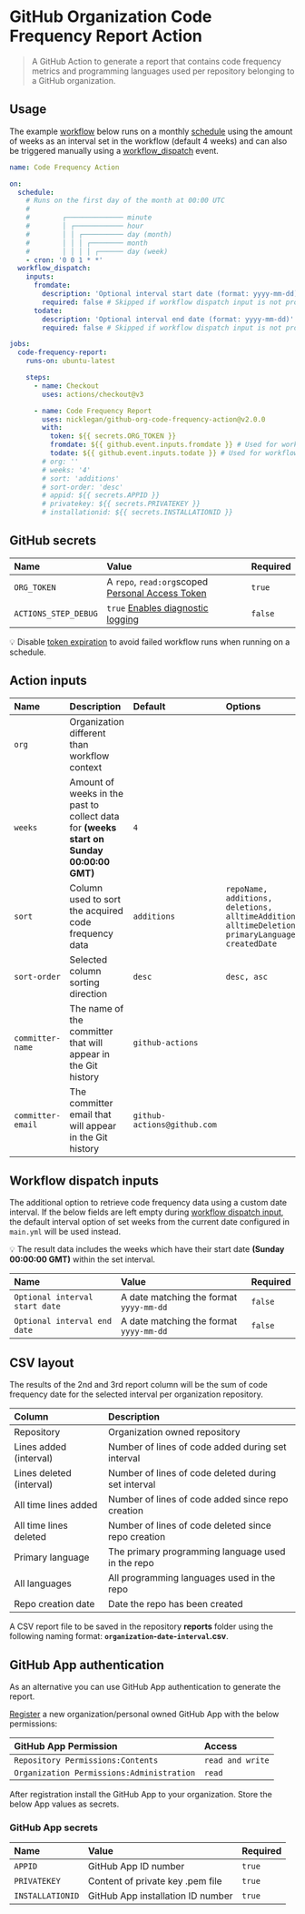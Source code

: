 # GitHub Organization Code Frequency Report Action

> A GitHub Action to generate a report that contains code frequency metrics and programming languages used per repository belonging to a GitHub organization.

## Usage

The example [workflow](https://docs.github.com/en/actions/reference/workflow-syntax-for-github-actions) below runs on a monthly [schedule](https://docs.github.com/en/actions/reference/events-that-trigger-workflows#scheduled-events) using the amount of weeks as an interval set in the workflow (default 4 weeks) and can also be triggered manually using a [workflow_dispatch](https://docs.github.com/en/actions/reference/events-that-trigger-workflows#manual-events) event.

```yml
name: Code Frequency Action

on:
  schedule:
    # Runs on the first day of the month at 00:00 UTC
    #
    #        ┌────────────── minute
    #        │ ┌──────────── hour
    #        │ │ ┌────────── day (month)
    #        │ │ │ ┌──────── month
    #        │ │ │ │ ┌────── day (week)
    - cron: '0 0 1 * *'
  workflow_dispatch:
    inputs:
      fromdate:
        description: 'Optional interval start date (format: yyyy-mm-dd)'
        required: false # Skipped if workflow dispatch input is not provided
      todate:
        description: 'Optional interval end date (format: yyyy-mm-dd)'
        required: false # Skipped if workflow dispatch input is not provided

jobs:
  code-frequency-report:
    runs-on: ubuntu-latest

    steps:
      - name: Checkout
        uses: actions/checkout@v3

      - name: Code Frequency Report
        uses: nicklegan/github-org-code-frequency-action@v2.0.0
        with:
          token: ${{ secrets.ORG_TOKEN }}
          fromdate: ${{ github.event.inputs.fromdate }} # Used for workflow dispatch input
          todate: ${{ github.event.inputs.todate }} # Used for workflow dispatch input
        # org: ''
        # weeks: '4'
        # sort: 'additions'
        # sort-order: 'desc'
        # appid: ${{ secrets.APPID }}
        # privatekey: ${{ secrets.PRIVATEKEY }}
        # installationid: ${{ secrets.INSTALLATIONID }}
```

## GitHub secrets

| Name                 | Value                                              | Required |
| :------------------- | :------------------------------------------------- | :------- |
| `ORG_TOKEN`          | A `repo`, `read:org`scoped [Personal Access Token] | `true`   |
| `ACTIONS_STEP_DEBUG` | `true` [Enables diagnostic logging]                | `false`  |

[personal access token]: https://github.com/settings/tokens/new?scopes=repo,read:org&description=Code+Frequency+Action 'Personal Access Token'
[enables diagnostic logging]: https://docs.github.com/en/actions/managing-workflow-runs/enabling-debug-logging#enabling-runner-diagnostic-logging 'Enabling runner diagnostic logging'

:bulb: Disable [token expiration](https://github.blog/changelog/2021-07-26-expiration-options-for-personal-access-tokens/) to avoid failed workflow runs when running on a schedule.

## Action inputs

| Name              | Description                                                                              | Default                     | Options                                                                                            | Required |
| :---------------- | :--------------------------------------------------------------------------------------- | :-------------------------- | :------------------------------------------------------------------------------------------------- | :------- |
| `org`             | Organization different than workflow context                                             |                             |                                                                                                    | `false`  |
| `weeks`           | Amount of weeks in the past to collect data for **(weeks start on Sunday 00:00:00 GMT)** | `4`                         |                                                                                                    | `false`  |
| `sort`            | Column used to sort the acquired code frequency data                                     | `additions`                 | `repoName, additions, deletions, alltimeAdditions, alltimeDeletions, primaryLanguage, createdDate` | `false`  |
| `sort-order`      | Selected column sorting direction                                                        | `desc`                      | `desc, asc`                                                                                        | `false`  |
| `committer-name`  | The name of the committer that will appear in the Git history                            | `github-actions`            |                                                                                                    | `false`  |
| `committer-email` | The committer email that will appear in the Git history                                  | `github-actions@github.com` |                                                                                                    | `false`  |

## Workflow dispatch inputs

The additional option to retrieve code frequency data using a custom date interval.
If the below fields are left empty during [workflow dispatch input](https://github.blog/changelog/2020-07-06-github-actions-manual-triggers-with-workflow_dispatch/), the default interval option of set weeks from the current date configured in `main.yml` will be used instead.

:bulb: The result data includes the weeks which have their start date **(Sunday 00:00:00 GMT)** within the set interval.

| Name                           | Value                                   | Required |
| :----------------------------- | :-------------------------------------- | :------- |
| `Optional interval start date` | A date matching the format `yyyy-mm-dd` | `false`  |
| `Optional interval end date`   | A date matching the format `yyyy-mm-dd` | `false`  |

## CSV layout

The results of the 2nd and 3rd report column will be the sum of code frequency date for the selected interval per organization repository.

| Column                   | Description                                         |
| :----------------------- | :-------------------------------------------------- |
| Repository               | Organization owned repository                       |
| Lines added (interval)   | Number of lines of code added during set interval   |
| Lines deleted (interval) | Number of lines of code deleted during set interval |
| All time lines added     | Number of lines of code added since repo creation   |
| All time lines deleted   | Number of lines of code deleted since repo creation |
| Primary language         | The primary programming language used in the repo   |
| All languages            | All programming languages used in the repo          |
| Repo creation date       | Date the repo has been created                      |

A CSV report file to be saved in the repository **reports** folder using the following naming format: **`organization`-`date`-`interval`.csv**.

## GitHub App authentication

As an alternative you can use GitHub App authentication to generate the report.

[Register](https://docs.github.com/developers/apps/building-github-apps/creating-a-github-app) a new organization/personal owned GitHub App with the below permissions:

| GitHub App Permission                     | Access           |
| :---------------------------------------- | :--------------- |
| `Repository Permissions:Contents`         | `read and write` |
| `Organization Permissions:Administration` | `read`           |

After registration install the GitHub App to your organization. Store the below App values as secrets.

### GitHub App secrets

| Name             | Value                             | Required |
| :--------------- | :-------------------------------- | :------- |
| `APPID`          | GitHub App ID number              | `true`   |
| `PRIVATEKEY`     | Content of private key .pem file  | `true`   |
| `INSTALLATIONID` | GitHub App installation ID number | `true`   |
